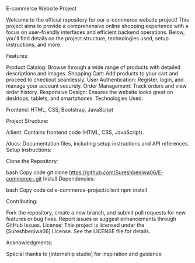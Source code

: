 E-commerce Website Project

Welcome to the official repository for our e-commerce website project! This project aims to provide a comprehensive online shopping experience with a focus on user-friendly interfaces and efficient backend operations. Below, you'll find details on the project structure, technologies used, setup instructions, and more.

Features:

Product Catalog: Browse through a wide range of products with detailed descriptions and images.
Shopping Cart: Add products to your cart and proceed to checkout seamlessly.
User Authentication: Register, login, and manage your account securely.
Order Management: Track orders and view order history.
Responsive Design: Ensures the website looks great on desktops, tablets, and smartphones.
Technologies Used:

Frontend: HTML, CSS, Bootstrap, JavaScript

Project Structure:

/client: Contains frontend code (HTML, CSS, JavaScript).

/docs: Documentation files, including setup instructions and API references.
Setup Instructions:

Clone the Repository:

bash
Copy code
git clone https://github.com/Sureshbeniwa06/E-commerce-.git
Install Dependencies:

bash
Copy code
cd e-commerce-project/client
npm install


Contributing:

Fork the repository, create a new branch, and submit pull requests for new features or bug fixes.
Report issues or suggest enhancements through GitHub Issues.
License:
This project is licensed under the [Sureshbeniwa06] License. See the LICENSE file for details.

Acknowledgments:

Special thanks to [internship studio] for inspiration and guidance

